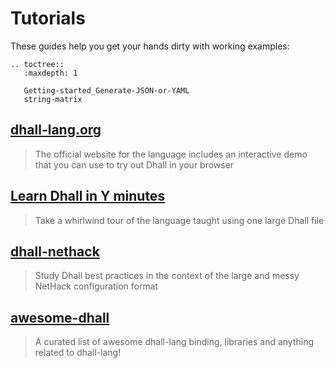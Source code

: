 Tutorials
=========

These guides help you get your hands dirty with working examples:

```eval_rst
.. toctree::
   :maxdepth: 1

   Getting-started_Generate-JSON-or-YAML
   string-matrix
```

## [dhall-lang.org](https://dhall-lang.org/)

> The official website for the language includes an interactive demo that
> you can use to try out Dhall in your browser

## [Learn Dhall in Y minutes](https://learnxinyminutes.com/docs/dhall/)

> Take a whirlwind tour of the language taught using one large Dhall file

## [dhall-nethack](https://github.com/dhall-lang/dhall-nethack)

> Study Dhall best practices in the context of the large and messy NetHack configuration format

## [awesome-dhall](https://github.com/RyanSiu1995/awesome-dhall)

> A curated list of awesome dhall-lang binding, libraries and anything related to dhall-lang!
